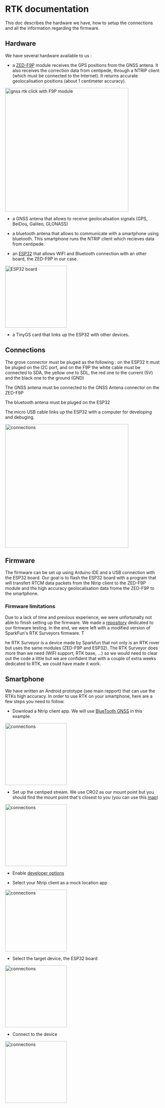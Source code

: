 # RTK documentation

 This doc describes the hardware we have, how to setup the connections and all the information regarding the firmware.

## Hardware
We have several hardware available to us :

-  a [ZED-F9P](https://www.mikroe.com/gnss-rtk-click) module receives the GPS positions from the GNSS antena. It also receives the correction data from centipede, through a NTRIP client (which must be connected to the Internet). It returns accurate geolocalisation positions (about 1 centimeter accuracy).

<img src="images/GNSS_RTK_click.jpg" alt="gnss rtk click with F9P module" width="400">

- a GNSS antena that allows to receive geolocalisation signals (GPS, BeiDou, Galileo, GLONASS)

- a bluetooth antena that allows to communicate with a smartphone using bluetooth. This smartphone runs the NTRIP client which recieves data from centipede.

- an [ESP32](https://www.espressif.com/sites/default/files/documentation/esp32-wroom-32d_esp32-wroom-32u_datasheet_en.pdf) that allows WIFI and Bluetooth connection with an other board, the ZED-F9P in our case.

<img src="images/ESP32.png" alt="ESP32 board" width=200>

- a TinyGS card that links up the ESP32 with other devices.

## Connections
The grove connector must be pluged as the following : on the ESP32 it must be pluged on the I2C port, and on the F9P the white cable must be connected to SDA, the yellow one to SDL, the red one to the current (5V) and the black one to the ground (GND)

The GNSS antena must be connected to the GNSS Antena connector on the ZED-F9P

The bluetooth antena must be pluged on the ESP32

The micro USB cable links up the ESP32 with a computer for developing and debuging.

<img src="images/connections.jpg" alt="connections" width=400>

## Firmware

The firmware can be set up using Arduino IDE and a USB connection with the ESP32 board. Our goal is to flash the ESP32 board with a program that will transfert RTCM data packets from the Ntrip client to the ZED-F9P module and the high accuracy geolocalisation data frome the ZED-F9P to the smartphone.

### Firmware limitations

Due to a lack of time and previous experience, we were unfortunalty not able to finish setting up the firmware. We made a [repository](https://github.com/PolyMapi/sourceRTK) dedicated to our firmware testing. In the end, we were left with a modified version of SparkFun's RTK Surveyors firmware. T

he RTK Surveyor is a device made by Sparkfun that not only is an RTK rover but uses the same modules (ZED-F9P and ESP32). The RTK Surveyor does more than we need (WIFI support, RTK base, ...) so we would need to clear out the code a little but we are confident that with a couple of extra weeks dedicated to RTK, we could have made it work.

## Smartphone

We have written an Android prototype (see main repport) that can use the RTKs high accuracy. In order to use RTK on your smartphone, here are a few steps you need to follow.

* Download a Ntrip client app. We will use [BlueTooth GNSS](https://play.google.com/store/apps/details?id=com.clearevo.bluetooth_gnss) in this example.

<img src="images/playstore_bt_gnss.jpg" alt="connections" width=200>

* Set up the centiped stream. We use CRO2 as our mount point but you should find the mount point that's closest to you (you can use this [map](https://docs.centipede.fr/))

<img src="images/bt_gnss_settings_centipede.jpg" alt="connections" width=200>

* Enable [developer options](https://developer.android.com/studio/debug/dev-options)

* Select your Ntrip client as a mock location app

<img src="images/dev_options.jpg" alt="connections" width=200>

* Select the target device, the ESP32 board

<img src="images/bt_gnss_settings_connection.jpg" alt="connections" width=200>

* Connect to the device

<img src="images/bt_gnss_connect.jpg" alt="connections" width=200>
